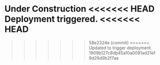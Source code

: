 Under Construction 
<<<<<<< HEAD
Deployment triggered.
<<<<<<< HEAD
=======
>>>>>>> 58e2324e (commit)
=======
Updated to trigger deployment.
>>>>>>> 1909b127c8db45a10a0091ad31e19d26d9b2f7aa
